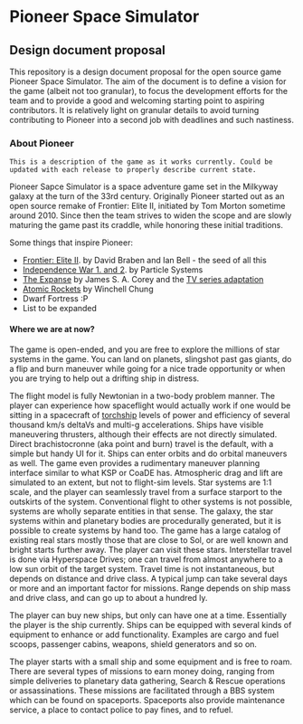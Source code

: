 # Pioneer Space Simulator
## Design document proposal

This repository is a design document proposal for the open source game Pioneer Space Simulator. The aim of the document is to define a vision for the game (albeit not too granular), to focus the development efforts for the team and to provide a good and welcoming starting point to aspiring contributors. It is relatively light on granular details to avoid turning contributing to Pioneer into a second job with deadlines and such nastiness.

### About Pioneer

```
This is a description of the game as it works currently. Could be updated with each release to properly describe current state.
```

Pioneer Sapce Simulator is a space adventure game set in the Milkyway galaxy at the turn of the 33rd century. Originally Pioneer started out as an open source remake of Frontier: Elite II, initiated by Tom Morton sometime around 2010. Since then the team strives to widen the scope and are slowly maturing the game past its craddle, while honoring these initial traditions. 

Some things that inspire Pioneer:

- [Frontier: Elite II](https://en.wikipedia.org/wiki/Frontier:_Elite_II). by David Braben and Ian Bell - the seed of all this
- [Independence War 1. and 2](https://en.wikipedia.org/wiki/Independence_War_2:_Edge_of_Chaos). by Particle Systems
- [The Expanse](https://en.wikipedia.org/wiki/The_Expanse_(novel_series)) by James S. A. Corey and the [TV series adaptation](https://en.wikipedia.org/wiki/The_Expanse_(TV_series))
- [Atomic Rockets](http://projectrho.com/public_html/rocket/) by Winchell Chung
- Dwarf Fortress :P
- List to be expanded

#### Where we are at now?

The game is open-ended, and you are free to explore the millions of star systems in the game. You can land on planets, slingshot past gas giants, do a flip and burn maneuver while going for a nice trade opportunity or when you are trying to help out a drifting ship in distress. 

The flight model is fully Newtonian in a two-body problem manner. The player can experience how spaceflight would actually work if one would be sitting in a spacecraft of [torchship](http://projectrho.com/public_html/rocket/torchships.php) levels of power and efficiency of several thousand km/s deltaVs and multi-g accelerations. Ships have visible maneuvering thrusters, although their effects are not directly simulated.
Direct brachistocronne (aka point and burn) travel is the default, with a simple but handy UI for it. Ships can enter orbits and do orbital maneuvers as well. The game even provides a rudimentary maneuver planning interface similar to what KSP or CoaDE has. Atmospheric drag and lift are simulated to an extent, but not to flight-sim levels.
Star systems are 1:1 scale, and the player can seamlessly travel from a surface starport to the outskirts of the system. Conventional flight to other systems is not possible, systems are wholly separate entities in that sense. 
The galaxy, the star systems within and planetary bodies are procedurally generated, but it is possible to create systems by hand too. The game has a large catalog of existing real stars mostly those that are close to Sol, or are well known and bright starts further away. The player can visit these stars.
Interstellar travel is done via Hyperspace Drives; one can travel from almost anywhere to a low sun orbit of the target system. 
Travel time is not instantaneous, but depends on distance and drive class. A typical jump can take several days or more and an important factor for missions. Range depends on ship mass and drive class, and can go up to about a hundred ly.

The player can buy new ships, but only can have one at a time. Essentially the player is the ship currently. Ships can be equipped with several kinds of equipment to enhance or add functionality. Examples are cargo and fuel scoops, passenger cabins, weapons, shield generators and so on.

The player starts with a small ship and some equipment and is free to roam. There are several types of missions to earn money doing, ranging from simple deliveries to planetary data gathering, Search & Rescue operations or assassinations. These missions are facilitated through a BBS system which can be found on spaceports. Spaceports also provide maintenance service, a place to contact police to pay fines, and to refuel.